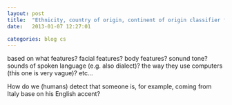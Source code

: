 ```yaml
---
layout: post
title:  "Ethnicity, country of origin, continent of origin classifier for people"
date:   2013-01-07 12:27:01

categories: blog cs
---
```



based on what features? facial features? body features? sonund tone? sounds of spoken language (e.g. also dialect)? the way they use computers (this one is very vague)? etc...

How do we (humans) detect that someone is, for example, coming from Italy base on his English accent?
